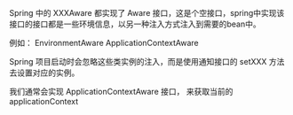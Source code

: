 Spring 中的 XXXAware 都实现了 Aware 接口，这是个空接口，spring中实现该接口的接口都是一些环境信息，以另一种注入方式注入到需要的bean中。

例如：
EnvironmentAware
ApplicationContextAware

Spring 项目启动时会忽略这些类实例的注入，而是使用通知接口的 setXXX 方法去设置对应的实例。

我们通常会实现 ApplicationContextAware 接口， 来获取当前的 applicationContext
